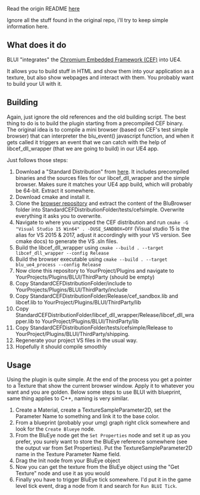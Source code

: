 Read the origin README [here](https://github.com/AaronShea/BLUI) 

Ignore all the stuff found in the original repo, i'll try to keep simple information here. 

## What does it do
BLUI "integrates" the [Chromium Embedded Framework (CEF)](https://bitbucket.org/chromiumembedded/cef) into UE4.

It allows you to build stuff in HTML and show them into your application as a texture, but also show webpages and interact with them. You probably want to build your UI with it.

## Building
Again, just ignore the old references and the old building script. The best thing to do is to build the plugin starting from a precompiled CEF binary.
The original idea is to compile a mini browser (based on CEF's test simple browser) that can interpreter the blu_event() javascript function, and when it gets called it triggers an event that we can catch with the help of libcef_dll_wrapper (that we are going to build) in our UE4 app.

Just follows those steps:
  1. Download a "Standard Distribution" from [here](http://opensource.spotify.com/cefbuilds/index.html). It includes precompiled binaries and the sources files for our libcef_dll_wrapper and the simple browser. Makes sure it matches your UE4 app build, which will probably be 64-bit. Extract it somewhere.
  2. Download cmake and install it.
  3. Clone the [browser repository](https://github.com/snaiperskaya96/BluBrowser.git) and extract the content of the BluBrowser folder into StandardCEFDistributionFolder/tests/cefsimple. Overwrite everything it asks you to overwrite.
  3. Navigate to where you unzipped the CEF distribution and run `cmake -G "Visual Studio 15 Win64" . -DUSE_SANDBOX=OFF` (Visual studio 15 is the alias for VS 2015 & 2017, adjust it accordingly with your VS version. See cmake docs) to generate the VS .sln files.
  4. Build the libcef_dll_wrapper using `cmake --build . --target libcef_dll_wrapper --config Release`
  5. Build the browser executable using `cmake --build . --target blu_ue4_process --config Release`
  6. Now clone this repository to YourProject/Plugins and navigate to YourProjects/Plugins/BLUI/ThirdParty (should be empty)
  7. Copy StandardCEFDistributionFolder/include to YourProjects/Plugins/BLUI/ThirdParty/include
  8. Copy StandardCEFDistributionFolder/Release/cef_sandbox.lib and libcef.lib to YourProject/Plugins/BLUI/ThirdParty/lib
  9. Copy StandardCEFDistributionFolder/libcef_dll_wrapper/Release/libcef_dll_wrapper.lib to YourProject/Plugins/BLUI/ThirdParty/lib
  10. Copy StandardCEFDistributionFolder/tests/cefsimple/Release to YourProject/Plugins/BLUI/ThirdParty/shipping.
  11. Regenerate your project VS files in the usual way.
  12. Hopefully it should compile smoothly
  
## Usage
Using the plugin is quite simple. At the end of the process you get a pointer to a Texture that show the current browser window. Apply it to whatever you want and you are golden. Below some steps to use BLUI with blueprint, same thing applies to C++, naming is very similar.

  1. Create a Material, create a TextureSampleParameter2D, set the Parameter Name to something and link it to the base color.
  2. From a blueprint (probably your umg) graph right click somewhere and look for the `Create Blueye` node.
  3. From the BluEye node get the `Set Properties` node and set it up as you prefer, you surely want to store the BluEye reference somewhere (see the output var from Set Properties). Put the TextureSampleParameter2D name in the Texture Parameter Name field.
  4. Drag the Init node from your BluEye object
  5. Now you can get the texture from the BluEye object using the "Get Texture" node and use it as you would
  6. Finally you have to trigger BluEye tick somewhere. I'd put it in the game level tick event, drag a node from it and search for `Run BLUI Tick`.
